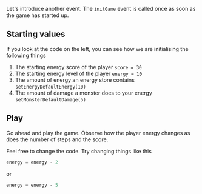 Let's introduce another event. The `initGame` event is called once as soon as the game has started up.

## Starting values
If you look at the code on the left, you can see how we are initialising the following things

1. The starting energy score of the player `score = 30`
1. The starting energy level of the player `energy = 10`
1. The amount of energy an energy store contains `setEnergyDefaultEnergy(10)`
1. The amount of damage a monster does to your energy `setMonsterDefaultDamage(5)`

## Play
Go ahead and play the game. Observe how the player energy changes as does the number of steps and the score.

Feel free to change the code. Try changing things like this

```python
energy = energy - 2
```
or
```python
energy = energy - 5
```
